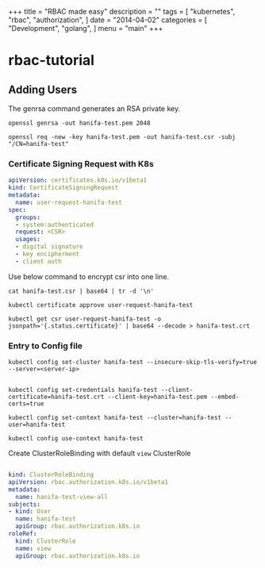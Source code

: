 +++
title = "RBAC made easy"
description = ""
tags = [
    "kubernetes",
    "rbac",
    "authorization",
]
date = "2014-04-02"
categories = [
    "Development",
    "golang",
]
menu = "main"
+++

# rbac-tutorial


## Adding Users

The genrsa command generates an RSA private key.

```
openssl genrsa -out hanifa-test.pem 2048

openssl req -new -key hanifa-test.pem -out hanifa-test.csr -subj "/CN=hanifa-test"

```


### Certificate Signing Request with K8s

```yaml
apiVersion: certificates.k8s.io/v1beta1
kind: CertificateSigningRequest
metadata:
  name: user-request-hanifa-test
spec:
  groups:
  - system:authenticated
  request: <CSR>
  usages:
  - digital signature
  - key encipherment
  - client auth
```

Use below command to encrypt csr into one line.
```
cat hanifa-test.csr | base64 | tr -d '\n'
```

```
kubectl certificate approve user-request-hanifa-test
```

```
kubectl get csr user-request-hanifa-test -o jsonpath='{.status.certificate}' | base64 --decode > hanifa-test.crt
```

### Entry to Config file


```
kubectl config set-cluster hanifa-test --insecure-skip-tls-verify=true --server=<server-ip>


kubectl config set-credentials hanifa-test --client-certificate=hanifa-test.crt --client-key=hanifa-test.pem --embed-certs=true

kubectl config set-context hanifa-test --cluster=hanifa-test --user=hanifa-test

kubectl config use-context hanifa-test

```

Create ClusterRoleBinding with default `view` ClusterRole

```yaml

kind: ClusterRoleBinding
apiVersion: rbac.authorization.k8s.io/v1beta1
metadata:
  name: hanifa-test-view-all
subjects:
- kind: User
  name: hanifa-test
  apiGroup: rbac.authorization.k8s.io
roleRef:
  kind: ClusterRole
  name: view
  apiGroup: rbac.authorization.k8s.io
```
